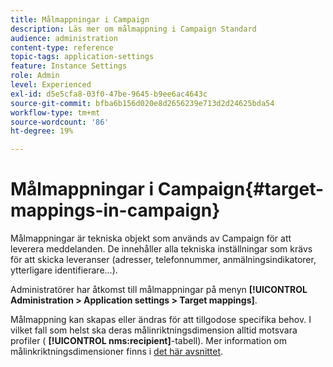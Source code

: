 ```yaml
---
title: Målmappningar i Campaign
description: Läs mer om målmappning i Campaign Standard
audience: administration
content-type: reference
topic-tags: application-settings
feature: Instance Settings
role: Admin
level: Experienced
exl-id: d5e5cfa8-03f0-47be-9645-b9ee6ac4643c
source-git-commit: bfba6b156d020e8d2656239e713d2d24625bda54
workflow-type: tm+mt
source-wordcount: '86'
ht-degree: 19%

---
```


# Målmappningar i Campaign{#target-mappings-in-campaign}

Målmappningar är tekniska objekt som används av Campaign för att leverera meddelanden. De innehåller alla tekniska inställningar som krävs för att skicka leveranser (adresser, telefonnummer, anmälningsindikatorer, ytterligare identifierare...).

Administratörer har åtkomst till målmappningar på menyn **[!UICONTROL Administration > Application settings > Target mappings]**.

Målmappning kan skapas eller ändras för att tillgodose specifika behov. I vilket fall som helst ska deras målinriktningsdimension alltid motsvara profiler ( **[!UICONTROL nms:recipient]**-tabell). Mer information om målinkriktningsdimensioner finns i [det här avsnittet](../../automating/using/query.md#targeting-dimensions-and-resources).
